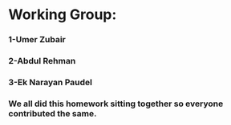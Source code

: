 # Working Group:
### 1-Umer Zubair
### 2-Abdul Rehman
### 3-Ek Narayan Paudel

### We all did this homework sitting together so everyone contributed the same. 
